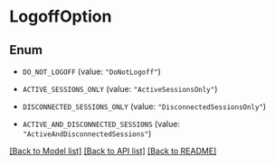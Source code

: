 # LogoffOption

## Enum


* `DO_NOT_LOGOFF` (value: `"DoNotLogoff"`)

* `ACTIVE_SESSIONS_ONLY` (value: `"ActiveSessionsOnly"`)

* `DISCONNECTED_SESSIONS_ONLY` (value: `"DisconnectedSessionsOnly"`)

* `ACTIVE_AND_DISCONNECTED_SESSIONS` (value: `"ActiveAndDisconnectedSessions"`)


[[Back to Model list]](../README.md#documentation-for-models) [[Back to API list]](../README.md#documentation-for-api-endpoints) [[Back to README]](../README.md)


